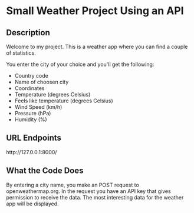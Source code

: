 <h1>Small Weather Project Using an API</h1>

<h2>Description</h2>
<p>Welcome to my project. This is a weather app where you can find a couple of statistics.</p>
<p>You enter the city of your choice and you'll get the following:</p>
<ul>
<li>Country code</li>
<li>Name of choosen city</li>
<li>Coordinates</li>
<li>Temperature (degrees Celsius)</li>
<li>Feels like temperature (degrees Celsius)</li>
<li>Wind Speed (km/h)</li>
<li>Pressure (hPa)</li>
<li>Humidity (%)</li>
</ul>

<h2>URL Endpoints</h2>
<p>http://127.0.0.1:8000/</p>

<h2>What the Code Does</h2>
<p>By entering a city name, you make an POST request to openweathermap.org. In the request you have an API key that gives permission to receive the data. The most interesting data for the weather app will be displayed.</p>
